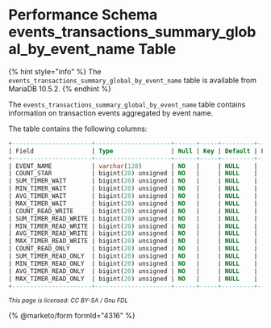# Performance Schema events\_transactions\_summary\_global\_by\_event\_name Table

{% hint style="info" %}
The `events_transactions_summary_global_by_event_name` table is available from MariaDB 10.5.2.
{% endhint %}

The `events_transactions_summary_global_by_event_name` table contains information on transaction events aggregated by event name.

The table contains the following columns:

```sql
+----------------------+---------------------+------+-----+---------+-------+
| Field                | Type                | Null | Key | Default | Extra |
+----------------------+---------------------+------+-----+---------+-------+
| EVENT_NAME           | varchar(128)        | NO   |     | NULL    |       |
| COUNT_STAR           | bigint(20) unsigned | NO   |     | NULL    |       |
| SUM_TIMER_WAIT       | bigint(20) unsigned | NO   |     | NULL    |       |
| MIN_TIMER_WAIT       | bigint(20) unsigned | NO   |     | NULL    |       |
| AVG_TIMER_WAIT       | bigint(20) unsigned | NO   |     | NULL    |       |
| MAX_TIMER_WAIT       | bigint(20) unsigned | NO   |     | NULL    |       |
| COUNT_READ_WRITE     | bigint(20) unsigned | NO   |     | NULL    |       |
| SUM_TIMER_READ_WRITE | bigint(20) unsigned | NO   |     | NULL    |       |
| MIN_TIMER_READ_WRITE | bigint(20) unsigned | NO   |     | NULL    |       |
| AVG_TIMER_READ_WRITE | bigint(20) unsigned | NO   |     | NULL    |       |
| MAX_TIMER_READ_WRITE | bigint(20) unsigned | NO   |     | NULL    |       |
| COUNT_READ_ONLY      | bigint(20) unsigned | NO   |     | NULL    |       |
| SUM_TIMER_READ_ONLY  | bigint(20) unsigned | NO   |     | NULL    |       |
| MIN_TIMER_READ_ONLY  | bigint(20) unsigned | NO   |     | NULL    |       |
| AVG_TIMER_READ_ONLY  | bigint(20) unsigned | NO   |     | NULL    |       |
| MAX_TIMER_READ_ONLY  | bigint(20) unsigned | NO   |     | NULL    |       |
+----------------------+---------------------+------+-----+---------+-------+
```

<sub>_This page is licensed: CC BY-SA / Gnu FDL_</sub>

{% @marketo/form formId="4316" %}
